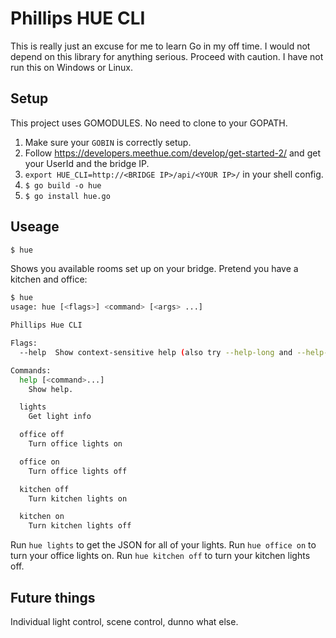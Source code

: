 # Phillips HUE CLI

This is really just an excuse for me to learn Go in my off time. I would not
depend on this library for anything serious. Proceed with caution.
I have not run this on Windows or Linux.

## Setup

This project uses GOMODULES. No need to clone to your GOPATH.

1. Make sure your `GOBIN` is correctly setup.
2. Follow https://developers.meethue.com/develop/get-started-2/ and get your UserId and the bridge IP.
3. `export HUE_CLI=http://<BRIDGE IP>/api/<YOUR IP>/` in your shell config.
4. `$ go build -o hue`
5. `$ go install hue.go`


## Useage

```bash
$ hue
```

Shows you available rooms set up on your bridge. Pretend you have a kitchen and office:

```bash
$ hue
usage: hue [<flags>] <command> [<args> ...]

Phillips Hue CLI

Flags:
  --help  Show context-sensitive help (also try --help-long and --help-man).

Commands:
  help [<command>...]
    Show help.

  lights
    Get light info

  office off
    Turn office lights on

  office on
    Turn office lights off

  kitchen off
    Turn kitchen lights on

  kitchen on
    Turn kitchen lights off
```

Run `hue lights` to get the JSON for all of your lights.
Run `hue office on` to turn your office lights on.
Run `hue kitchen off` to turn your kitchen lights off.

## Future things

Individual light control, scene control, dunno what else.
